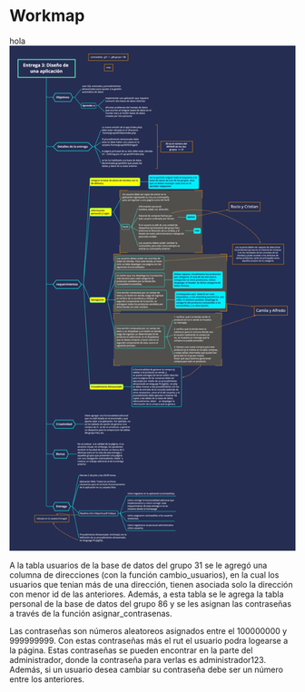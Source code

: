 # Workmap
hola
![Caption for the picture.](workmap/workmap.png)



A la tabla usuarios de la base de datos del grupo 31 se le agregó una columna de direcciones (con la función cambio_usuarios), en la cual los usuarios que tenian más de una dirección, tienen asociada solo la dirección con menor id de las anteriores. Además, a esta tabla se le agrega la tabla personal de la base de datos del grupo 86 y se les asignan las contraseñas a través de la función asignar_contrasenas.

Las contraseñas son números aleatoreos asignados entre el 100000000 y 999999999. Con estas contraseñas más el rut el usuario podra logearse a la página. Estas contraseñas se pueden encontrar en la parte del administrador, donde la contraseña para verlas es administrador123. Además, si un usuario desea cambiar su contraseña debe ser un número entre los anteriores.

